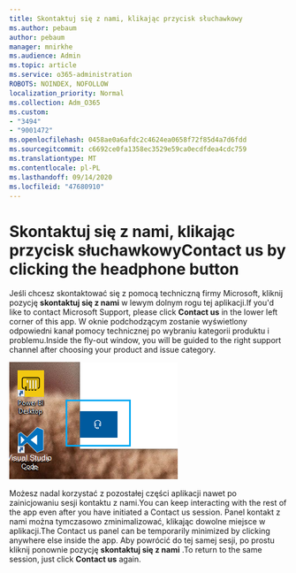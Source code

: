 ```yaml
---
title: Skontaktuj się z nami, klikając przycisk słuchawkowy
ms.author: pebaum
author: pebaum
manager: mnirkhe
ms.audience: Admin
ms.topic: article
ms.service: o365-administration
ROBOTS: NOINDEX, NOFOLLOW
localization_priority: Normal
ms.collection: Adm_O365
ms.custom:
- "3494"
- "9001472"
ms.openlocfilehash: 0458ae0a6afdc2c4624ea0658f72f85d4a7d6fdd
ms.sourcegitcommit: c6692ce0fa1358ec3529e59ca0ecdfdea4cdc759
ms.translationtype: MT
ms.contentlocale: pl-PL
ms.lasthandoff: 09/14/2020
ms.locfileid: "47680910"
---
```

# <a name="contact-us-by-clicking-the-headphone-button"></a><span data-ttu-id="2e2cc-102">Skontaktuj się z nami, klikając przycisk słuchawkowy</span><span class="sxs-lookup"><span data-stu-id="2e2cc-102">Contact us by clicking the headphone button</span></span>

<span data-ttu-id="2e2cc-103">Jeśli chcesz skontaktować się z pomocą techniczną firmy Microsoft, kliknij pozycję **skontaktuj się z nami** w lewym dolnym rogu tej aplikacji.</span><span class="sxs-lookup"><span data-stu-id="2e2cc-103">If you'd like to contact Microsoft Support, please click **Contact us** in the lower left corner of this app.</span></span> <span data-ttu-id="2e2cc-104">W oknie podchodzącym zostanie wyświetlony odpowiedni kanał pomocy technicznej po wybraniu kategorii produktu i problemu.</span><span class="sxs-lookup"><span data-stu-id="2e2cc-104">Inside the fly-out window, you will be guided to the right support channel after choosing your product and issue category.</span></span>

![Skontaktuj się z nami, klikając ikonę słuchawek.](media/contact-us-headphone-icon.png)

<span data-ttu-id="2e2cc-106">Możesz nadal korzystać z pozostałej części aplikacji nawet po zainicjowaniu sesji kontaktu z nami.</span><span class="sxs-lookup"><span data-stu-id="2e2cc-106">You can keep interacting with the rest of the app even after you have initiated a Contact us session.</span></span> <span data-ttu-id="2e2cc-107">Panel kontakt z nami można tymczasowo zminimalizować, klikając dowolne miejsce w aplikacji.</span><span class="sxs-lookup"><span data-stu-id="2e2cc-107">The Contact us panel can be temporarily minimized by clicking anywhere else inside the app.</span></span> <span data-ttu-id="2e2cc-108">Aby powrócić do tej samej sesji, po prostu kliknij ponownie pozycję **skontaktuj się z nami** .</span><span class="sxs-lookup"><span data-stu-id="2e2cc-108">To return to the same session, just click **Contact us** again.</span></span>
